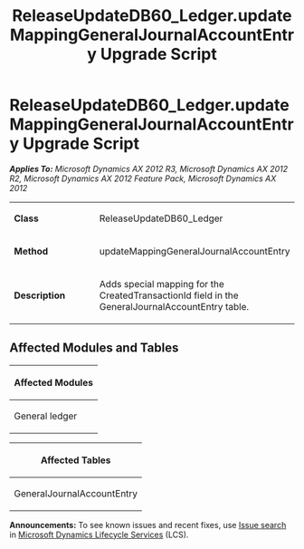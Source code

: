 ﻿---
title: ReleaseUpdateDB60_Ledger.updateMappingGeneralJournalAccountEntry Upgrade Script
TOCTitle: ReleaseUpdateDB60_Ledger.updateMappingGeneralJournalAccountEntry Upgrade Script
ms:assetid: 7d4c96e4-0af4-7979-5155-3cb13fb7cf90
ms:mtpsurl: https://msdn.microsoft.com/en-us/library/JJ719477(v=AX.60)
ms:contentKeyID: 49709267
ms.date: 05/18/2015
mtps_version: v=AX.60
---

# ReleaseUpdateDB60\_Ledger.updateMappingGeneralJournalAccountEntry Upgrade Script 


_**Applies To:** Microsoft Dynamics AX 2012 R3, Microsoft Dynamics AX 2012 R2, Microsoft Dynamics AX 2012 Feature Pack, Microsoft Dynamics AX 2012_

<table>
<colgroup>
<col style="width: 50%" />
<col style="width: 50%" />
</colgroup>
<tbody>
<tr class="odd">
<td><p><strong>Class</strong></p></td>
<td><p>ReleaseUpdateDB60_Ledger</p></td>
</tr>
<tr class="even">
<td><p><strong>Method</strong></p></td>
<td><p>updateMappingGeneralJournalAccountEntry</p></td>
</tr>
<tr class="odd">
<td><p><strong>Description</strong></p></td>
<td><p>Adds special mapping for the CreatedTransactionId field in the GeneralJournalAccountEntry table.</p></td>
</tr>
</tbody>
</table>


## Affected Modules and Tables

<table>
<colgroup>
<col style="width: 100%" />
</colgroup>
<thead>
<tr class="header">
<th><p>Affected Modules</p></th>
</tr>
</thead>
<tbody>
<tr class="odd">
<td><p>General ledger</p></td>
</tr>
</tbody>
</table>


<table>
<colgroup>
<col style="width: 100%" />
</colgroup>
<thead>
<tr class="header">
<th><p>Affected Tables</p></th>
</tr>
</thead>
<tbody>
<tr class="odd">
<td><p>GeneralJournalAccountEntry</p></td>
</tr>
</tbody>
</table>

  
**Announcements:** To see known issues and recent fixes, use [Issue search](http://go.microsoft.com/fwlink/?linkid=389258) in [Microsoft Dynamics Lifecycle Services](http://go.microsoft.com/fwlink/?linkid=306505) (LCS).

